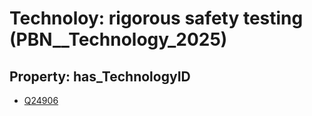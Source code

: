 # Technoloy: __rigorous safety testing__ (PBN__Technology_2025)

## Property: has_TechnologyID

* [Q24906](Q24906)

